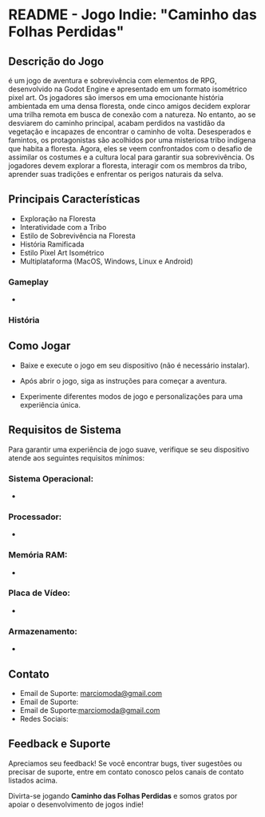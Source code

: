 # README - Jogo Indie: "Caminho das Folhas Perdidas"

## Descrição do Jogo

é um jogo de aventura e sobrevivência com elementos de RPG, desenvolvido na Godot Engine e apresentado em um formato isométrico pixel art. Os jogadores são imersos em uma emocionante história ambientada em uma densa floresta, onde cinco amigos decidem explorar uma trilha remota em busca de conexão com a natureza. No entanto, ao se desviarem do caminho principal, acabam perdidos na vastidão da vegetação e incapazes de encontrar o caminho de volta.
Desesperados e famintos, os protagonistas são acolhidos por uma misteriosa tribo indígena que habita a floresta. Agora, eles se veem confrontados com o desafio de assimilar os costumes e a cultura local para garantir sua sobrevivência. Os jogadores devem explorar a floresta, interagir com os membros da tribo, aprender suas tradições e enfrentar os perigos naturais da selva.
 

<!-- **Nome do Seu Jogo** é um emocionante jogo indie que combina elementos de ação, aventura e quebra-cabeças para oferecer uma experiência de jogo única. Nele, os jogadores assumem o papel de um personagem principal (insira o nome do personagem) e embarcam em uma jornada épica por mundos misteriosos e desafiadores. -->

## Principais Características
- Exploração na Floresta
 - Interatividade com a Tribo
 - Estilo de Sobrevivência na Floresta
 - História Ramificada 
 - Estilo Pixel Art Isométrico 
 - Multiplataforma (MacOS, Windows, Linux e Android)

### Gameplay

-  

### História

<!-- 
## Parâmetros Modificáveis

O **Nome do Seu Jogo** permite que os desenvolvedores e jogadores modifiquem uma série de parâmetros para personalizar a experiência do jogo:

1. **Dificuldade**: Ajuste o nível de dificuldade de acordo com sua preferência, desde o modo fácil para uma experiência mais relaxante até o modo difícil para um desafio extremo.

2. **Modo de Jogo**: Escolha entre diferentes modos de jogo, como o modo história, modo de sobrevivência, ou modos de desafio exclusivos.

3. **Personalização do Personagem**: Desbloqueie e escolha entre uma variedade de skins, trajes e acessórios para personalizar o visual do seu personagem.

4. **Configurações de Gráficos**: Ajuste as configurações gráficas para otimizar o desempenho ou aproveitar ao máximo os visuais deslumbrantes.

5. **Configurações de Áudio**: Personalize as configurações de áudio para obter a melhor experiência de áudio, desde efeitos sonoros imersivos até a música de fundo.

6. **Modificadores de Quebra-Cabeça**: Desbloqueie e ative modificadores de quebra-cabeças para tornar os enigmas mais simples ou mais desafiadores, de acordo com sua preferência.
 -->
## Como Jogar

- Baixe e execute o jogo em seu dispositivo (não é necessário instalar).

- Após abrir o jogo, siga as instruções para começar a aventura.

- Experimente diferentes modos de jogo e personalizações para uma experiência única.

## Requisitos de Sistema

Para garantir uma experiência de jogo suave, verifique se seu dispositivo atende aos seguintes requisitos mínimos:

### Sistema Operacional: 
- 

### Processador:
 - 

### Memória RAM: 
-

### Placa de Vídeo: 
- 
### Armazenamento: 
-
## Contato

- Email de Suporte: marciomoda@gmail.com
- Email de Suporte: 
- Email de Suporte:marciomoda@gmail.com
- Redes Sociais: 

## Feedback e Suporte

Apreciamos seu feedback! Se você encontrar bugs, tiver sugestões ou precisar de suporte, entre em contato conosco pelos canais de contato listados acima.

Divirta-se jogando **Caminho das Folhas Perdidas** e somos gratos por apoiar o desenvolvimento de jogos indie!